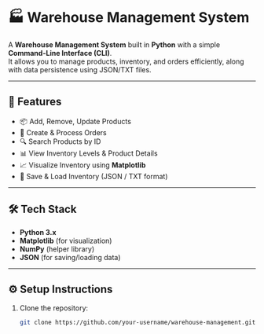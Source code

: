 # 🏭 Warehouse Management System

A **Warehouse Management System** built in **Python** with a simple **Command-Line Interface (CLI)**.  
It allows you to manage products, inventory, and orders efficiently, along with data persistence using JSON/TXT files.

---

## 🚀 Features
- 📦 Add, Remove, Update Products
- 🛒 Create & Process Orders
- 🔍 Search Products by ID
- 📊 View Inventory Levels & Product Details
- 📈 Visualize Inventory using **Matplotlib**
- 💾 Save & Load Inventory (JSON / TXT format)

---

## 🛠️ Tech Stack
- **Python 3.x**
- **Matplotlib** (for visualization)
- **NumPy** (helper library)
- **JSON** (for saving/loading data)

---

## ⚙️ Setup Instructions
1. Clone the repository:
   ```bash
   git clone https://github.com/your-username/warehouse-management.git

